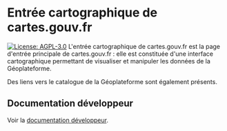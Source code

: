 # Entrée cartographique de cartes.gouv.fr

[![License: AGPL-3.0](https://img.shields.io/badge/License-AGPL--3.0-blue.svg)](LICENSE)
L'entrée cartographique de cartes.gouv.fr est la page d'entrée principale de cartes.gouv.fr : elle est constituée d'une interface cartographique permettant de visualiser et manipuler les données de la Géoplateforme.

Des liens vers le catalogue de la Géoplateforme sont également présents.

## Documentation développeur

Voir la [documentation développeur](docs/developer/README.md).
